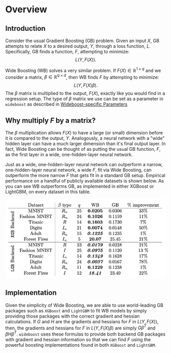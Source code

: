 Overview
========

## Introduction

Consider the usual Gradient Boosting (GB) problem. Given an input $X$, GB attempts to relate $X$ to a desired output, $Y$, through a loss function, $L$. Specifically, GB finds a function, $F$, attempting to minimize:
$$
    L(Y,F(X)).
$$

Wide Boosting (WB) solves a very similar problem.  If $F(X) \in \mathbb{R}^{1 \times q}$ and we consider a matrix, $\beta \in \mathbb{R}^{q \times d}$, then WB finds $F$ by attempting to minimize:
$$
    L(Y,F(X)\beta).
$$
The $\beta$ matrix is multiplied to the output, $F(X)$, exactly like you would find in a regression setup. The type of $\beta$ matrix we use can be set as a parameter in `wideboost` as described in [Wideboost-specific Parameters](wideboost_parameters.md)

## Why multiply $F$ by a matrix?

The $\beta$ multiplication allows $F(X)$ to have a large (or small) dimension before it is compared to the output, $Y$.  Analogously, a neural network with a "wide" hidden layer can have a much larger dimension than it's final output layer. In fact, Wide Boosting can be thought of as putting the usual GB function, $F$, as the first layer in a wide, one-hidden-layer neural network.

Just as a wide, one-hidden-layer neural network can outperform a narrow, one-hidden-layer neural network, a wide $F$, fit via Wide Boosting, can outperform the more narrow $F$ that gets fit in a standard GB setup. Empirical performance on a handful of publicly available datasets is shown below. As you can see WB outperforms GB, as implemented in either XGBoost or LightGBM, on every dataset in this table.

![wb_performance](WB_performance.png)

## Implementation

Given the simplicity of Wide Boosting, we are able to use world-leading GB packages such as `XGBoost` and `LightGBM` to fit WB models by simply providing those packages with the correct gradient and hessian calculations.  If $G$ and $H$ are the gradients and hessians for $F$ in $L(Y,F(X))$, then, the gradients and hessians for $F$ in $L(Y,F(X)\beta)$ are simply $G \beta^T$ and $\beta H \beta^T$. `wideboost` uses these formulas to provide both backend GB packages with gradient and hessian information so that we can find $F$ using the powerful boosting implementations found in both `XGBoost` and `LightGBM`.